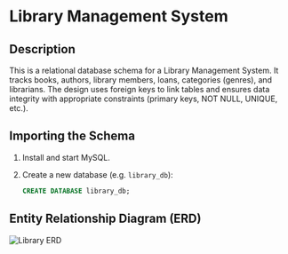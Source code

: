 

# Library Management System

## Description

This is a relational database schema for a Library Management System. It tracks books, authors, library members, loans, categories (genres), and librarians. The design uses foreign keys to link tables and ensures data integrity with appropriate constraints (primary keys, NOT NULL, UNIQUE, etc.).

## Importing the Schema

1. Install and start MySQL.
2. Create a new database (e.g. `library_db`):

   ```sql
   CREATE DATABASE library_db;
   ```

## Entity Relationship Diagram (ERD)

![Library ERD](/library.png)


